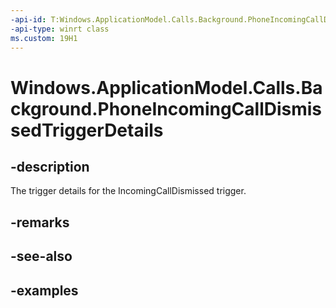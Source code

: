 ```yaml
---
-api-id: T:Windows.ApplicationModel.Calls.Background.PhoneIncomingCallDismissedTriggerDetails
-api-type: winrt class
ms.custom: 19H1
---
```


<!-- Class syntax.
public class PhoneIncomingCallDismissedTriggerDetails 
-->

# Windows.ApplicationModel.Calls.Background.PhoneIncomingCallDismissedTriggerDetails

## -description
The trigger details for the IncomingCallDismissed trigger.

## -remarks

## -see-also

## -examples

